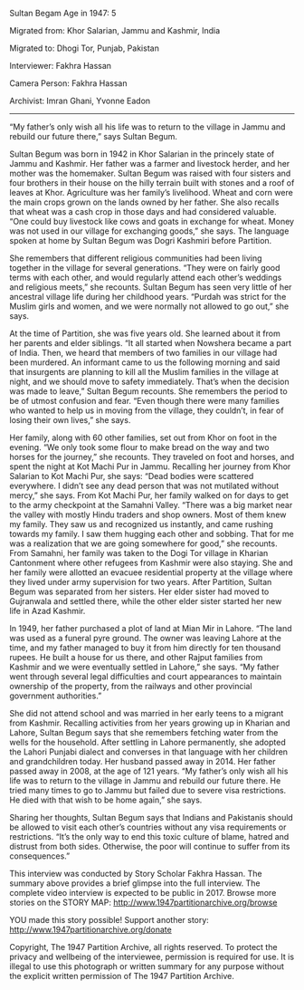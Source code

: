 Sultan Begam
Age in 1947: 5

Migrated from: Khor Salarian, Jammu and Kashmir, India

Migrated to: Dhogi Tor, Punjab, Pakistan

Interviewer: Fakhra Hassan

Camera Person: Fakhra Hassan

Archivist: Imran Ghani, Yvonne Eadon

--------------------------------------------------------

“My father’s only wish all his life was to return to the village in Jammu and rebuild our future there,” says Sultan Begum.

Sultan Begum was born in 1942 in Khor Salarian in the princely state of Jammu and Kashmir. Her father was a farmer and livestock herder, and her mother was the homemaker. Sultan Begum was raised with four sisters and four brothers in their house on the hilly terrain built with stones and a roof of leaves at Khor. Agriculture was her family’s livelihood. Wheat and corn were the main crops grown on the lands owned by her father. She also recalls that wheat was a cash crop in those days and had considered valuable. “One could buy livestock like cows and goats in exchange for wheat. Money was not used in our village for exchanging goods,” she says. The language spoken at home by Sultan Begum was Dogri Kashmiri before Partition.

She remembers that different religious communities had been living together in the village for several generations. “They were on fairly good terms with each other, and would regularly attend each other’s weddings and religious meets,” she recounts. Sultan Begum has seen very little of her ancestral village life during her childhood years. “Purdah was strict for the Muslim girls and women, and we were normally not allowed to go out,” she says.

At the time of Partition, she was five years old. She learned about it from her parents and elder siblings. “It all started when Nowshera became a part of India. Then, we heard that members of two families in our village had been murdered. An informant came to us the following morning and said that insurgents are planning to kill all the Muslim families in the village at night, and we should move to safety immediately. That’s when the decision was made to leave,” Sultan Begum recounts. She remembers the period to be of utmost confusion and fear. “Even though there were many families who wanted to help us in moving from the village, they couldn’t, in fear of losing their own lives,” she says.

Her family, along with 60 other families, set out from Khor on foot in the evening. “We only took some flour to make bread on the way and two horses for the journey,” she recounts. They traveled on foot and horses, and spent the night at Kot Machi Pur in Jammu. Recalling her journey from Khor Salarian to Kot Machi Pur, she says: “Dead bodies were scattered everywhere. I didn’t see any dead person that was not mutilated without mercy,” she says. From Kot Machi Pur, her family walked on for days to get to the army checkpoint at the Samahni Valley. “There was a big market near the valley with mostly Hindu traders and shop owners. Most of them knew my family. They saw us and recognized us instantly, and came rushing towards my family. I saw them hugging each other and sobbing. That for me was a realization that we are going somewhere for good,” she recounts. From Samahni, her family was taken to the Dogi Tor village in Kharian Cantonment where other refugees from Kashmir were also staying. She and her family were allotted an evacuee residential property at the village where they lived under army supervision for two years. After Partition, Sultan Begum was separated from her sisters. Her elder sister had moved to Gujranwala and settled there, while the other elder sister started her new life in Azad Kashmir.

In 1949, her father purchased a plot of land at Mian Mir in Lahore. “The land was used as a funeral pyre ground. The owner was leaving Lahore at the time, and my father managed to buy it from him directly for ten thousand rupees. He built a house for us there, and other Rajput families from Kashmir and we were eventually settled in Lahore,” she says. “My father went through several legal difficulties and court appearances to maintain ownership of the property, from the railways and other provincial government authorities.”

She did not attend school and was married in her early teens to a migrant from Kashmir. Recalling activities from her years growing up in Kharian and Lahore, Sultan Begum says that she remembers fetching water from the wells for the household. After settling in Lahore permanently, she adopted the Lahori Punjabi dialect and converses in that language with her children and grandchildren today. Her husband passed away in 2014. Her father passed away in 2008, at the age of 121 years. “My father’s only wish all his life was to return to the village in Jammu and rebuild our future there. He tried many times to go to Jammu but failed due to severe visa restrictions. He died with that wish to be home again,” she says.

Sharing her thoughts, Sultan Begum says that Indians and Pakistanis should be allowed to visit each other’s countries without any visa requirements or restrictions. “It’s the only way to end this toxic culture of blame, hatred and distrust from both sides. Otherwise, the poor will continue to suffer from its consequences.”

This interview was conducted by Story Scholar Fakhra Hassan. The summary above provides a brief glimpse into the full interview. The complete video interview is expected to be public in 2017. Browse more stories on the STORY MAP: http://www.1947partitionarchive.org/browse

YOU made this story possible! Support another story: http://www.1947partitionarchive.org/donate

Copyright, The 1947 Partition Archive, all rights reserved. To protect the privacy and wellbeing of the interviewee, permission is required for use. It is illegal to use this photograph or written summary for any purpose without the explicit written permission of The 1947 Partition Archive.
